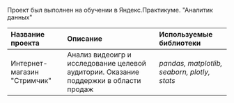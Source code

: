 Проект был выполнен на обучении в Яндекс.Практикуме. "Аналитик данных"

| Название проекта | Описание | Используемые библиотеки | 
| :---------------------- | :---------------------- | :---------------------- |
| Интернет-магазин "Стримчик" | Анализ видеоигр и исследование целевой аудитории. Оказание поддержки в области продаж| *pandas, matplotlib, seaborn, plotly, stats* |
